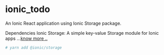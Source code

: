 # ionic_todo
An Ionic React application using Ionic Storage package.

Dependencies
Ionic Storage: A simple key-value Storage module for Ionic apps ...[know more ..](https://ionicframework.com/docs/core-concepts/cross-platform#storage)
```bash
# yarn add @ionic/storage
```
